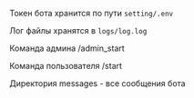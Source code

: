 Токен бота хранится по пути <code>setting/.env</code>

Лог файлы хранятся в <code>logs/log.log</code>

Команда админа /admin_start

Команда пользователя /start

Директория messages - все сообщения бота